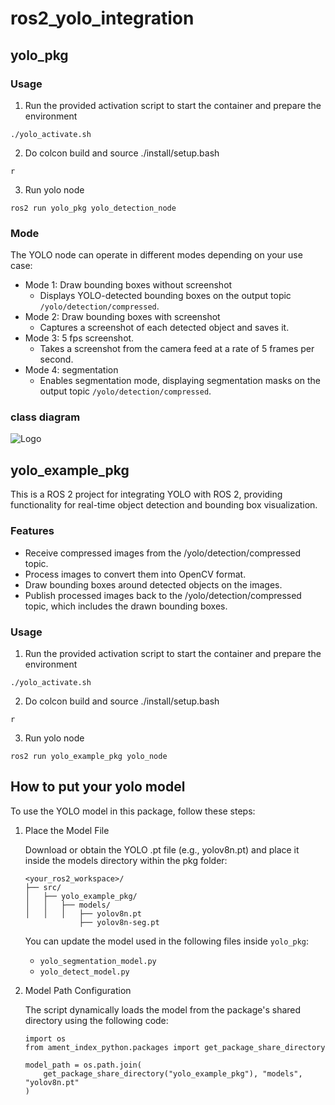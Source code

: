 # ros2_yolo_integration
## yolo_pkg
### Usage
1. Run the provided activation script to start the container and prepare the environment
```
./yolo_activate.sh
```
2. Do colcon build and source ./install/setup.bash
```
r
```
3. Run yolo node
```
ros2 run yolo_pkg yolo_detection_node
```
### Mode
The YOLO node can operate in different modes depending on your use case:
- Mode 1: Draw bounding boxes without screenshot
    - Displays YOLO-detected bounding boxes on the output topic `/yolo/detection/compressed`.
- Mode 2: Draw bounding boxes with screenshot
    - Captures a screenshot of each detected object and saves it.
- Mode 3: 5 fps screenshot.
    - Takes a screenshot from the camera feed at a rate of 5 frames per second.
- Mode 4: segmentation
    - Enables segmentation mode, displaying segmentation masks on the output topic `/yolo/detection/compressed`.
### class diagram
![Logo](https://github.com/alianlbj23/ros2_yolo_integration/blob/dev/img/image_deal.jpeg?raw=true)
## yolo_example_pkg
This is a ROS 2 project for integrating YOLO with ROS 2, providing functionality for real-time object detection and bounding box visualization.
### Features
- Receive compressed images from the /yolo/detection/compressed topic.
- Process images to convert them into OpenCV format.
- Draw bounding boxes around detected objects on the images.
- Publish processed images back to the /yolo/detection/compressed topic, which includes the drawn bounding boxes.
### Usage
1. Run the provided activation script to start the container and prepare the environment
```
./yolo_activate.sh
```
2. Do colcon build and source ./install/setup.bash
```
r
```
3. Run yolo node
```
ros2 run yolo_example_pkg yolo_node
```

## How to put your yolo model
To use the YOLO model in this package, follow these steps:
1. Place the Model File

    Download or obtain the YOLO .pt file (e.g., yolov8n.pt) and place it inside the models directory within the pkg folder:

    ```
    <your_ros2_workspace>/
    ├── src/
    │   ├── yolo_example_pkg/
    │   │   ├── models/
    │   │   │   ├── yolov8n.pt
                ├── yolov8n-seg.pt
    ```
    You can update the model used in the following files inside `yolo_pkg`:
    - `yolo_segmentation_model.py`
    - `yolo_detect_model.py`

2. Model Path Configuration

    The script dynamically loads the model from the package's shared directory using the following code:

    ```
    import os
    from ament_index_python.packages import get_package_share_directory

    model_path = os.path.join(
        get_package_share_directory("yolo_example_pkg"), "models", "yolov8n.pt"
    )
    ```